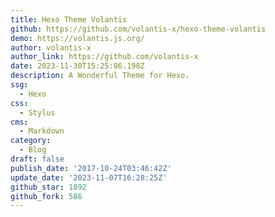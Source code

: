```yaml
---
title: Hexo Theme Volantis
github: https://github.com/volantis-x/hexo-theme-volantis
demo: https://volantis.js.org/
author: volantis-x
author_link: https://github.com/volantis-x
date: 2023-11-30T15:25:06.198Z
description: A Wonderful Theme for Hexo.
ssg:
  - Hexo
css:
  - Stylus
cms:
  - Markdown
category:
  - Blog
draft: false
publish_date: '2017-10-24T03:46:42Z'
update_date: '2023-11-07T16:28:25Z'
github_star: 1892
github_fork: 586
---
```

